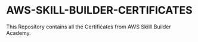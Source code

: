 # AWS-SKILL-BUILDER-CERTIFICATES

This Repository contains all the Certificates from AWS Skilll Builder Academy.
